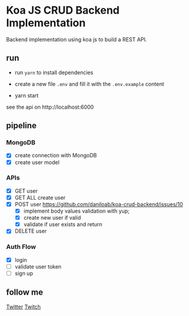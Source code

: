 # Koa JS CRUD Backend Implementation
Backend implementation using koa js to build a REST API.

## run
- run `yarn` to install dependencies

- create a new file `.env` and fill it with the `.env.example` content
 
- yarn start

see the api on http://localhost:6000

## pipeline

### MongoDB
- [x] create connection with MongoDB
- [x] create user model

### APIs
- [x] GET user
- [x] GET ALL create user
- [x] POST user https://github.com/daniloab/koa-crud-backend/issues/10
  - [x] implement body values validation with yup;
  - [x] create new user if valid  
  - [x] validate if user exists and return
- [x] DELETE user

### Auth Flow
- [x] login
- [ ] validate user token
- [ ] sign up

## follow me
[Twitter](https://www.twitter.com/daniloab_)
[Twitch](https://www.twitch.tv/daniloassis_)
